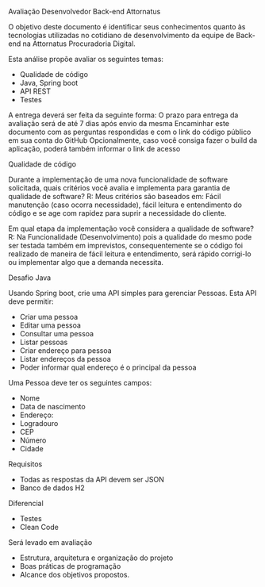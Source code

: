 Avaliação Desenvolvedor Back-end Attornatus

O objetivo deste documento é identificar seus conhecimentos quanto às tecnologias utilizadas no cotidiano de desenvolvimento da equipe de Back-end na Attornatus Procuradoria Digital.

Esta análise propõe avaliar os seguintes temas: 
- Qualidade de código
- Java, Spring boot
- API REST
- Testes

A entrega deverá ser feita da seguinte forma:
O prazo para entrega da avaliação será de até 7 dias após envio da mesma
Encaminhar este documento com as perguntas respondidas e com o link do código público em sua conta do GitHub
Opcionalmente, caso você consiga fazer o build da aplicação, poderá também informar o link de acesso


Qualidade de código

Durante a implementação de uma nova funcionalidade de software solicitada, quais critérios você avalia e implementa para garantia de qualidade de software?
  R: Meus critérios são baseados em: Fácil manutenção (caso ocorra necessidade), fácil leitura e entendimento do código e se age com rapidez para suprir a necessidade do cliente.

Em qual etapa da implementação você considera a qualidade de software?
	R: Na Funcionalidade (Desenvolvimento) pois a qualidade do mesmo pode 	ser testada também em imprevistos, consequentemente se o código foi 	realizado de maneira de fácil leitura e entendimento, será rápido corrigi-lo ou 	implementar algo que a demanda necessita.

Desafio Java

Usando Spring boot, crie uma API simples para gerenciar Pessoas. Esta API deve permitir:  
- Criar uma pessoa
- Editar uma pessoa
- Consultar uma pessoa
- Listar pessoas
- Criar endereço para pessoa
- Listar endereços da pessoa
- Poder informar qual endereço é o principal da pessoa  

Uma Pessoa deve ter os seguintes campos:  
- Nome
- Data de nascimento
- Endereço:
- Logradouro
- CEP
- Número
- Cidade

Requisitos  
- Todas as respostas da API devem ser JSON  
- Banco de dados H2

Diferencial
- Testes
- Clean Code
 
Será levado em avaliação 
- Estrutura, arquitetura e organização do projeto  
- Boas práticas de programação  
- Alcance dos objetivos propostos.
